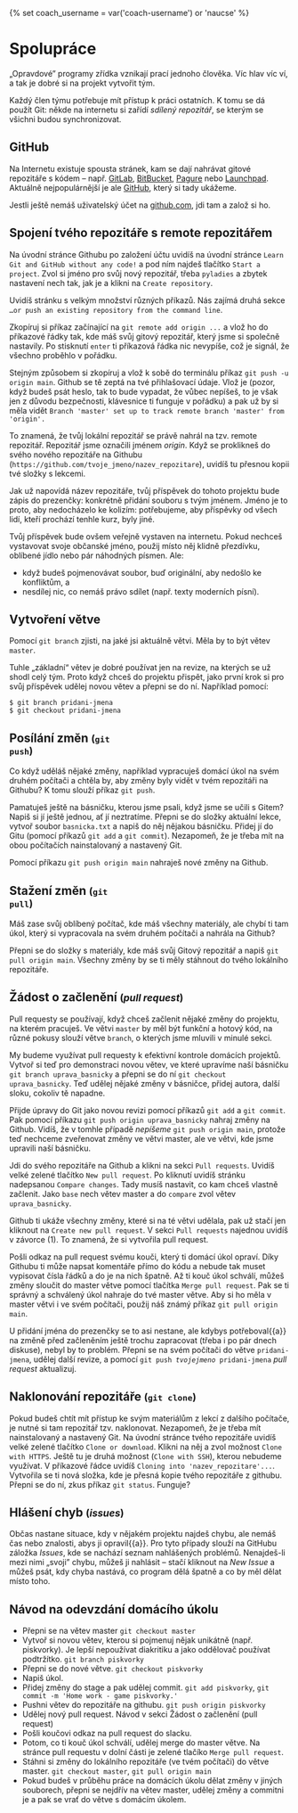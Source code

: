 {% set coach_username = var('coach-username') or 'naucse' %}

# Spolupráce

„Opravdové” programy zřídka vznikají prací jednoho člověka.
Víc hlav víc ví, a tak je dobré si na projekt vytvořit tým.

Každý člen týmu potřebuje mít přístup k práci ostatních.
K tomu se dá použít Git: někde na internetu si zařídí *sdílený repozitář*,
se kterým se všichni budou synchronizovat.


## GitHub

Na Internetu existuje spousta stránek, kam se dají nahrávat gitové repozitáře
s kódem – např. [GitLab](https://gitlab.com/),
[BitBucket](https://bitbucket.org),
[Pagure](https://pagure.io/) nebo
[Launchpad](https://launchpad.net/).
Aktuálně nejpopulárnější je ale [GitHub](https://github.com), který si tady
ukážeme.

Jestli ještě nemáš uživatelský účet na [github.com](https://github.com), jdi
tam a založ si ho.

## Spojení tvého repozitáře s remote repozitářem
Na úvodní stránce Githubu po založení účtu uvidíš na úvodní stránce `Learn Git and GitHub without any code!` a pod ním najdeš tlačítko `Start a project`. Zvol si jméno pro svůj nový repozitář, třeba `pyladies` a zbytek nastavení nech tak, jak je a klikni na `Create repository`.

Uvidíš stránku s velkým množství různých příkazů. Nás zajímá druhá sekce `…or push an existing repository from the command line`.

Zkopíruj si příkaz začínající na `git remote add origin ...` a vlož ho do příkazové řádky tak, kde máš svůj gitový repozitář, který jsme si společně nastavily. Po stisknutí `enter` ti příkazová řádka nic nevypíše, což je signál, že všechno proběhlo v pořádku.

Stejným způsobem si zkopíruj a vlož k sobě do terminálu příkaz `git push -u origin main`. Github se tě zeptá na tvé přihlašovací údaje. Vlož je (pozor, když budeš psát heslo, tak to bude vypadat, že vůbec nepíšeš, to je však jen z důvodu bezpečnosti, klávesnice ti funguje v pořádku) a pak už by si měla vidět `Branch 'master' set up to track remote branch 'master' from 'origin'.`

To znamená, že tvůj lokální repozitář se právě nahrál na tzv. remote repozitář. Repozitář jsme označili jménem *origin*. Když se proklikneš do svého nového repozitáře na Githubu (`https://github.com/tvoje_jmeno/nazev_repozitare`), uvidíš tu přesnou kopii tvé složky s lekcemi.

Jak už napovídá název repozitáře, tvůj příspěvek do tohoto projektu bude
zápis do prezenčky: konkrétně přidání souboru s tvým jménem.
Jméno je to proto, aby nedocházelo ke kolizím: potřebujeme, aby příspěvky od
všech lidí, kteří prochází tenhle kurz, byly jiné.

Tvůj příspěvek bude ovšem veřejně vystaven na internetu.
Pokud nechceš vystavovat svoje občanské jméno, použij místo něj klidně
přezdívku, oblíbené jídlo nebo pár náhodných písmen. Ale:
* když budeš pojmenovávat soubor, buď originální, aby nedošlo ke konfliktům, a
* nesdílej nic, co nemáš právo sdílet (např. texty moderních písní).


## Vytvoření větve

Pomocí `git branch` zjisti, na jaké jsi aktuálně větvi.
Měla by to být větev `master`.

Tuhle „základní“ větev je dobré používat jen na revize, na kterých se už
shodl celý tým.
Proto když chceš do projektu přispět, jako první krok si pro svůj příspěvek
udělej novou větev a přepni se do ní.
Například pomocí:

```console
$ git branch pridani-jmena
$ git checkout pridani-jmena
```


## Posílání změn <small>(<code>git push</code>)</small>

Co když uděláš nějaké změny, například vypracuješ domácí úkol na svém druhém počítači a chtěla by, aby změny byly vidět v tvém repozitáři na Githubu? K tomu slouží příkaz `git push`.

Pamatuješ ještě na básničku, kterou jsme psali, když jsme se učili s Gitem? Napiš si jí ještě jednou, ať jí neztratíme. Přepni se do složky aktuální lekce, vytvoř soubor `basnicka.txt` a napiš do něj nějakou básničku. Přidej jí do Gitu (pomocí příkazů `git add` a `git commit`). Nezapomeň, že je třeba mít na obou počítačích nainstalovaný a nastavený Git. 

Pomocí příkazu `git push origin main` nahraješ nové změny na Github.


## Stažení změn <small>(<code>git pull</code>)</small>

Máš zase svůj oblíbený počítač, kde máš všechny materiály, ale chybí ti tam úkol, který si vypracovala na svém druhém počítači a nahrála na Github?

Přepni se do složky s materiály, kde máš svůj Gitový repozitář a napiš `git pull origin main`.
Všechny změny by se ti měly stáhnout do tvého lokálního repozitáře.


## Žádost o začlenění <small>(<em>pull request</em>)</small>

Pull requesty se používají, když chceš začlenit nějaké změny do projektu, na kterém pracuješ. Ve větvi `master` by měl být funkční a hotový kód, na různé pokusy slouží větve `branch`, o kterých jsme mluvili v minulé sekci.

My budeme využívat pull requesty k efektivní kontrole domácích projektů. Vytvoř si teď pro demonstraci novou větev, ve které upravíme naší básničku `git branch uprava_basnicky` a přepni se do ní `git checkout uprava_basnicky`. Teď udělej nějaké změny v básničce, přidej autora, další sloku, cokoliv tě napadne.

Přijde úpravy do Git jako novou revizi pomocí příkazů `git add` a `git commit`. Pak pomocí příkazu `git push origin uprava_basnicky` nahraj změny na Github. Vidíš, že v tomhle případě *nepíšeme* `git push origin main`, protože teď nechceme zveřenovat změny ve větvi master, ale ve větvi, kde jsme upravili naší básničku.

Jdi do svého repozitáře na Github a klikni na sekci `Pull requests`. Uvidíš velké zelené tlačítko `New pull request`. Po kliknutí uvidíš stránku nadepsanou `Compare changes`. Tady musíš nastavit, co kam chceš vlastně začlenit. Jako `base` nech větev master a do `compare` zvol větev `uprava_basnicky`.

Github ti ukáže všechny změny, které si na té větvi udělala, pak už stačí jen kliknout na `Create new pull request`. V sekci `Pull requests` najednou uvidíš v závorce (1). To znamená, že si vytvořila pull request.

Pošli odkaz na pull request svému kouči, který ti domácí úkol opraví. Díky Githubu ti může napsat komentáře přímo do kódu a nebude tak muset vypisovat čísla řádků a do je na nich špatně. Až ti kouč úkol schválí, můžeš změny sloučit do master větve pomocí tlačítka `Merge pull request`. Pak se ti správný a schválený úkol nahraje do tvé master větve. Aby si ho měla v master větvi i ve svém počítači, použij náš známý příkaz `git pull origin main`.

U přidání jména do prezenčky se to asi nestane, ale kdybys potřeboval{{a}}
na změně před začleněním ještě trochu zapracovat (třeba i po
pár dnech diskuse), nebyl by to problém.
Přepni se na svém počítači do větve `pridani-jmena`, udělej další revize,
a pomocí <code>git push <i>tvojejmeno</i> pridani-jmena</code>
*pull request* aktualizuj.


## Naklonování repozitáře <small>(<code>git clone</code>)</small>

Pokud budeš chtít mít přístup ke svým materiálům z lekcí z dalšího počítače, je nutné si tam repozitář tzv. naklonovat. Nezapomeň, že je třeba mít nainstalovaný a nastavený Git.
Na úvodní stránce tvého repozitáře uvidíš velké zelené tlačítko `Clone or download`. Klikni na něj a zvol možnost `Clone with HTTPS`. Ještě tu je druhá možnost (`Clone with SSH`), kterou nebudeme využívat. V příkazové řádce uvidíš `Cloning into 'nazev_repozitare'...`. Vytvořila se ti nová složka, kde je přesná kopie tvého repozitáře z githubu. Přepni se do ní, zkus příkaz `git status`. Funguje?


## Hlášení chyb <small>(<em>issues</em>)</small>

Občas nastane situace, kdy v nějakém projektu najdeš chybu, ale nemáš čas nebo
znalosti, abys ji opravil{{a}}. Pro tyto případy slouží na GitHubu záložka
 *Issues*, kde se nachází seznam nahlášených problémů.
Nenajdeš-li mezi nimi „svoji” chybu, můžeš ji
nahlásit – stačí kliknout na *New Issue*
a můžeš psát, kdy chyba nastává, co program dělá
špatně a co by měl dělat místo toho.


## Návod na odevzdání domácího úkolu

* Přepni se na větev master `git checkout master`
* Vytvoř si novou větev, kterou si pojmenuj nějak unikátně (např. piskvorky). Je lepší nepoužívat diakritiku a jako oddělovač používat podtržítko. `git branch piskvorky`
* Přepni se do nové větve. `git checkout piskvorky`
* Napiš úkol.
* Přidej změny do stage a pak udělej commit. `git add piskvorky`,  `git commit -m 'Home work - game piskvorky.'`
* Pushni větev do repozitáře na githubu. `git push origin piskvorky`
* Udělej nový pull request. Návod v sekci Žádost o začlenění (pull request)
* Pošli koučovi odkaz na pull request do slacku.
* Potom, co ti kouč úkol schválí, udělej merge do master větve. Na stránce pull requestu v dolní části je zelené tlačíko `Merge pull request`. 
* Stáhni si změny do lokálního repozitáře (ve tvém počítači) do větve master. `git checkout master`, `git pull origin main`
* Pokud budeš v průběhu práce na domácích úkolu dělat změny v jiných souborech, přepni se nejdřív na větev master, udělej změny a commitni je a pak se vrať do větve s domácím úkolem.
